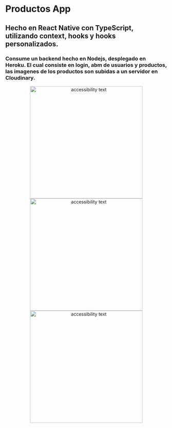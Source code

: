 # Productos App
## Hecho en React Native con TypeScript, utilizando context, hooks y hooks personalizados.
### Consume un backend hecho en Nodejs, desplegado en Heroku. El cual consiste en login, abm de usuarios y productos, las imagenes de los productos son subidas a un servidor en Cloudinary.



<p align="center">
  <img src="https://res.cloudinary.com/ddbujqxjh/image/upload/v1632802631/Screenshot_20210926-003659_Proyecto_xs6t4k.jpg" width="350" alt="accessibility text">
  <img src="https://res.cloudinary.com/ddbujqxjh/image/upload/v1632802631/Screenshot_20210926-003656_Proyecto_dz57tl.jpg" width="350" alt="accessibility text">
  <img src="https://res.cloudinary.com/ddbujqxjh/image/upload/v1632802631/Screenshot_20210928-005636_Proyecto_zy8rcv.jpg" width="350" alt="accessibility text">
</p>
